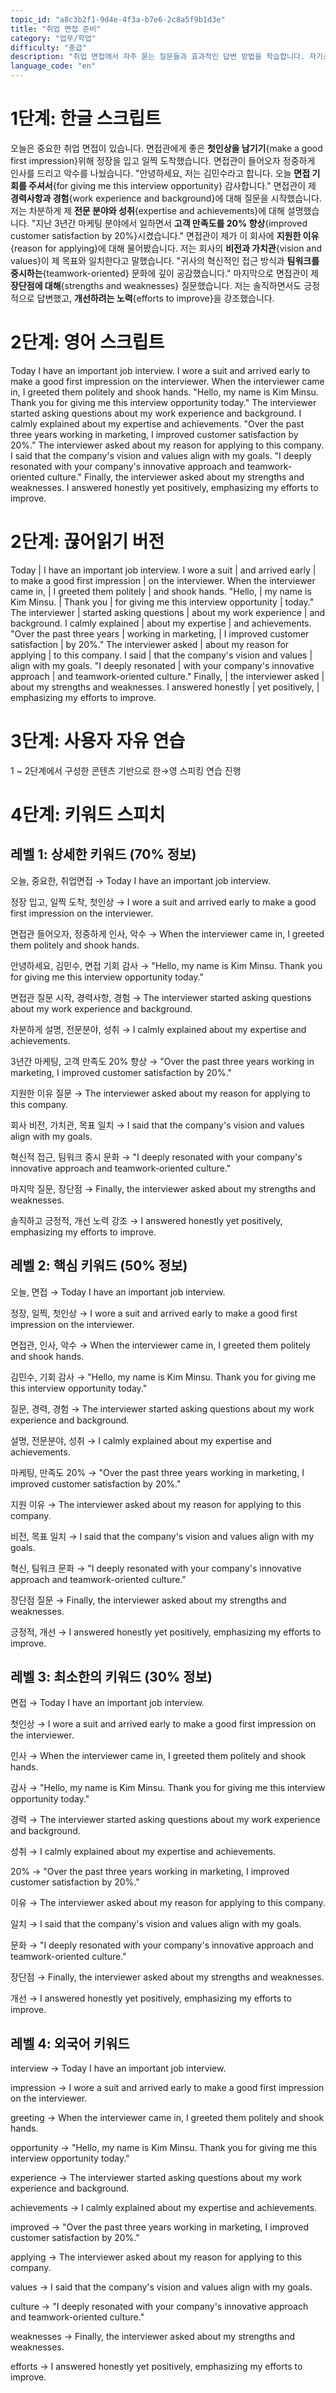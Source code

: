 ```yaml
---
topic_id: "a8c3b2f1-9d4e-4f3a-b7e6-2c8a5f9b1d3e"
title: "취업 면접 준비"
category: "업무/학업"
difficulty: "중급"
description: "취업 면접에서 자주 묻는 질문들과 효과적인 답변 방법을 학습합니다. 자기소개, 장단점, 지원 동기 등 핵심 면접 표현을 익힙니다."
language_code: "en"
---
```


# 1단계: 한글 스크립트

오늘은 중요한 취업 면접이 있습니다.
면접관에게 좋은 **첫인상을 남기기**{make a good first impression}위해 정장을 입고 일찍 도착했습니다.
면접관이 들어오자 정중하게 인사를 드리고 악수를 나눴습니다.
"안녕하세요, 저는 김민수라고 합니다. 오늘 **면접 기회를 주셔서**{for giving me this interview opportunity} 감사합니다."
면접관이 제 **경력사항과 경험**{work experience and background}에 대해 질문을 시작했습니다.
저는 차분하게 제 **전문 분야와 성취**{expertise and achievements}에 대해 설명했습니다.
"지난 3년간 마케팅 분야에서 일하면서 **고객 만족도를 20% 향상**{improved customer satisfaction by 20%}시켰습니다."
면접관이 제가 이 회사에 **지원한 이유**{reason for applying}에 대해 물어봤습니다.
저는 회사의 **비전과 가치관**{vision and values}이 제 목표와 일치한다고 말했습니다.
"귀사의 혁신적인 접근 방식과 **팀워크를 중시하는**{teamwork-oriented} 문화에 깊이 공감했습니다."
마지막으로 면접관이 제 **장단점에 대해**{strengths and weaknesses} 질문했습니다.
저는 솔직하면서도 긍정적으로 답변했고, **개선하려는 노력**{efforts to improve}을 강조했습니다.

# 2단계: 영어 스크립트

Today I have an important job interview.
I wore a suit and arrived early to make a good first impression on the interviewer.
When the interviewer came in, I greeted them politely and shook hands.
"Hello, my name is Kim Minsu. Thank you for giving me this interview opportunity today."
The interviewer started asking questions about my work experience and background.
I calmly explained about my expertise and achievements.
"Over the past three years working in marketing, I improved customer satisfaction by 20%."
The interviewer asked about my reason for applying to this company.
I said that the company's vision and values align with my goals.
"I deeply resonated with your company's innovative approach and teamwork-oriented culture."
Finally, the interviewer asked about my strengths and weaknesses.
I answered honestly yet positively, emphasizing my efforts to improve.

# 2단계: 끊어읽기 버전

Today | I have an important job interview.
I wore a suit | and arrived early | to make a good first impression | on the interviewer.
When the interviewer came in, | I greeted them politely | and shook hands.
"Hello, | my name is Kim Minsu. | Thank you | for giving me this interview opportunity | today."
The interviewer | started asking questions | about my work experience | and background.
I calmly explained | about my expertise | and achievements.
"Over the past three years | working in marketing, | I improved customer satisfaction | by 20%."
The interviewer asked | about my reason for applying | to this company.
I said | that the company's vision and values | align with my goals.
"I deeply resonated | with your company's innovative approach | and teamwork-oriented culture."
Finally, | the interviewer asked | about my strengths and weaknesses.
I answered honestly | yet positively, | emphasizing my efforts to improve.

# 3단계: 사용자 자유 연습

1 ~ 2단계에서 구성한 콘텐츠 기반으로 한→영 스피킹 연습 진행

# 4단계: 키워드 스피치

## 레벨 1: 상세한 키워드 (70% 정보)

오늘, 중요한, 취업면접 → Today I have an important job interview.

정장 입고, 일찍 도착, 첫인상 → I wore a suit and arrived early to make a good first impression on the interviewer.

면접관 들어오자, 정중하게 인사, 악수 → When the interviewer came in, I greeted them politely and shook hands.

안녕하세요, 김민수, 면접 기회 감사 → "Hello, my name is Kim Minsu. Thank you for giving me this interview opportunity today."

면접관 질문 시작, 경력사항, 경험 → The interviewer started asking questions about my work experience and background.

차분하게 설명, 전문분야, 성취 → I calmly explained about my expertise and achievements.

3년간 마케팅, 고객 만족도 20% 향상 → "Over the past three years working in marketing, I improved customer satisfaction by 20%."

지원한 이유 질문 → The interviewer asked about my reason for applying to this company.

회사 비전, 가치관, 목표 일치 → I said that the company's vision and values align with my goals.

혁신적 접근, 팀워크 중시 문화 → "I deeply resonated with your company's innovative approach and teamwork-oriented culture."

마지막 질문, 장단점 → Finally, the interviewer asked about my strengths and weaknesses.

솔직하고 긍정적, 개선 노력 강조 → I answered honestly yet positively, emphasizing my efforts to improve.

## 레벨 2: 핵심 키워드 (50% 정보)

오늘, 면접 → Today I have an important job interview.

정장, 일찍, 첫인상 → I wore a suit and arrived early to make a good first impression on the interviewer.

면접관, 인사, 악수 → When the interviewer came in, I greeted them politely and shook hands.

김민수, 기회 감사 → "Hello, my name is Kim Minsu. Thank you for giving me this interview opportunity today."

질문, 경력, 경험 → The interviewer started asking questions about my work experience and background.

설명, 전문분야, 성취 → I calmly explained about my expertise and achievements.

마케팅, 만족도 20% → "Over the past three years working in marketing, I improved customer satisfaction by 20%."

지원 이유 → The interviewer asked about my reason for applying to this company.

비전, 목표 일치 → I said that the company's vision and values align with my goals.

혁신, 팀워크 문화 → "I deeply resonated with your company's innovative approach and teamwork-oriented culture."

장단점 질문 → Finally, the interviewer asked about my strengths and weaknesses.

긍정적, 개선 → I answered honestly yet positively, emphasizing my efforts to improve.

## 레벨 3: 최소한의 키워드 (30% 정보)

면접 → Today I have an important job interview.

첫인상 → I wore a suit and arrived early to make a good first impression on the interviewer.

인사 → When the interviewer came in, I greeted them politely and shook hands.

감사 → "Hello, my name is Kim Minsu. Thank you for giving me this interview opportunity today."

경력 → The interviewer started asking questions about my work experience and background.

성취 → I calmly explained about my expertise and achievements.

20% → "Over the past three years working in marketing, I improved customer satisfaction by 20%."

이유 → The interviewer asked about my reason for applying to this company.

일치 → I said that the company's vision and values align with my goals.

문화 → "I deeply resonated with your company's innovative approach and teamwork-oriented culture."

장단점 → Finally, the interviewer asked about my strengths and weaknesses.

개선 → I answered honestly yet positively, emphasizing my efforts to improve.

## 레벨 4: 외국어 키워드

interview → Today I have an important job interview.

impression → I wore a suit and arrived early to make a good first impression on the interviewer.

greeting → When the interviewer came in, I greeted them politely and shook hands.

opportunity → "Hello, my name is Kim Minsu. Thank you for giving me this interview opportunity today."

experience → The interviewer started asking questions about my work experience and background.

achievements → I calmly explained about my expertise and achievements.

improved → "Over the past three years working in marketing, I improved customer satisfaction by 20%."

applying → The interviewer asked about my reason for applying to this company.

values → I said that the company's vision and values align with my goals.

culture → "I deeply resonated with your company's innovative approach and teamwork-oriented culture."

weaknesses → Finally, the interviewer asked about my strengths and weaknesses.

efforts → I answered honestly yet positively, emphasizing my efforts to improve.